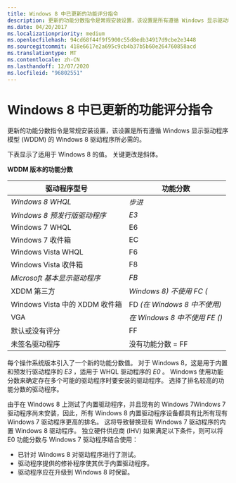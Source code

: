 ```yaml
---
title: Windows 8 中已更新的功能评分指令
description: 更新的功能分数指令是常规安装设置，该设置是所有遵循 Windows 显示驱动程序模型 (WDDM) 的 Windows 8 驱动程序所必需的。
ms.date: 04/20/2017
ms.localizationpriority: medium
ms.openlocfilehash: 94cd68f44f9f5900c55d8edb34917d9cbe2e3448
ms.sourcegitcommit: 418e6617e2a695c9cb4b37b5b60e264760858acd
ms.translationtype: MT
ms.contentlocale: zh-CN
ms.lasthandoff: 12/07/2020
ms.locfileid: "96802551"
---
```

# <a name="updated-feature-score-directive-in-windows-8"></a>Windows 8 中已更新的功能评分指令


更新的功能分数指令是常规安装设置，该设置是所有遵循 Windows 显示驱动程序模型 (WDDM) 的 Windows 8 驱动程序所必需的。

下表显示了适用于 Windows 8 的值。 关键更改是斜体。

**WDDM 版本的功能分数**

| 驱动程序型号                     | 功能分数                |
|----------------------------------|------------------------------|
| *Windows 8 WHQL*                 | *步进*                         |
| *Windows 8 预发行版驱动程序*   | *E3*                         |
| Windows 7 WHQL                   | E6                           |
| Windows 7 收件箱                  | EC                           |
| Windows Vista WHQL               | F6                           |
| Windows Vista 收件箱              | F8                           |
| *Microsoft 基本显示驱动程序* | *FB*                         |
| XDDM 第三方                 | *Windows 8) 不使用 FC (* |
| Windows Vista 中的 XDDM 收件箱      | FD *(在 Windows 8 中不使用)* |
| VGA                              | *在 Windows 8 中不使用 FE ()* |
| 默认或没有评分              | FF                           |
| 未签名驱动程序                 | 没有功能分数 = FF        |

 

每个操作系统版本引入了一个新的功能分数值。 对于 Windows 8，这是用于内置和预发行驱动程序的 *E3* ，适用于 WHQL 驱动程序的 *E0* 。 Windows 使用功能分数来确定存在多个可能的驱动程序时要安装的驱动程序。 选择了排名较高的功能分数的驱动程序。

由于在 Windows 8 上测试了内置驱动程序，并且现有的 Windows 7Windows 7 驱动程序尚未安装，因此，所有 Windows 8 内置驱动程序设备都具有比所有现有 Windows 7 驱动程序更高的排名。 这将导致替换现有 Windows 7 驱动程序的内置 Windows 8 驱动程序。 独立硬件供应商 (IHV) 如果满足以下条件，则可以将 E0 功能分数与 Windows 7 驱动程序结合使用：

-   已针对 Windows 8 对驱动程序进行了测试。
-   驱动程序提供的修补程序使其优于内置驱动程序。
-   驱动程序应在升级到 Windows 8 时保留。

 

 






